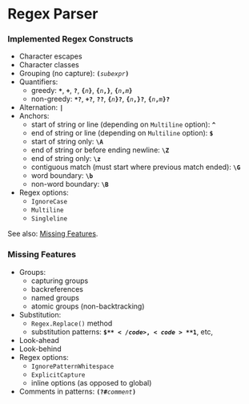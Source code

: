 Regex Parser
============

### Implemented Regex Constructs ###

- Character escapes
- Character classes
- Grouping (no capture): <code>**(**_subexpr_**)**</code>
- Quantifiers:
    - greedy: <code>__*__</code>, <code>**+**</code>, <code>**?**</code>, <code>**{**_n_**}**</code>, <code>**{**_n_**,}**</code>, <code>**{**_n_**,**_m_**}**</code>
    - non-greedy: <code>__*?__</code>, <code>**+?**</code>, <code>**??**</code>, <code>**{**_n_**}?**</code>, <code>**{**_n_**,}?**</code>, <code>**{**_n_**,**_m_**}?**</code>
- Alternation: **`|`**
- Anchors:
    - start of string or line (depending on `Multiline` option): **`^`**
    - end of string or line (depending on `Multiline` option): **`$`**
    - start of string only: **`\A`**
    - end of string or before ending newline: **`\Z`**
    - end of string only: **`\z`**
    - contiguous match (must start where previous match ended): **`\G`**
    - word boundary: **`\b`**
    - non-word boundary: **`\B`**
- Regex options:
    - `IgnoreCase`
    - `Multiline`
    - `Singleline`

See also: [Missing Features](#missing-features).


### Missing Features ###

- Groups:
    - capturing groups
    - backreferences
    - named groups
    - atomic groups (non-backtracking)
- Substitution:
    - `Regex.Replace()` method
    - substitution patterns: <code>**$$**</code>, <code>**$1**</code>, etc,
- Look-ahead
- Look-behind
- Regex options:
    - `IgnorePatternWhitespace`
    - `ExplicitCapture`
    - inline options (as opposed to global)
- Comments in patterns: <code>**(?#**_comment_**)**</code>
